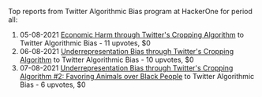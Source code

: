 Top reports from Twitter Algorithmic Bias program at HackerOne for period all:

1. 05-08-2021 [Economic Harm through Twitter's Cropping Algorithm](https://hackerone.com/reports/1290872) to Twitter Algorithmic Bias - 11 upvotes, $0
2. 06-08-2021 [Underrepresentation Bias through Twitter's Cropping Algorithm](https://hackerone.com/reports/1294062) to Twitter Algorithmic Bias - 10 upvotes, $0
3. 07-08-2021 [Underrepresentation Bias through Twitter's Cropping Algorithm #2: Favoring Animals over Black People](https://hackerone.com/reports/1294242) to Twitter Algorithmic Bias - 6 upvotes, $0
